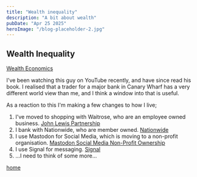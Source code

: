 ```yaml
---
title: "Wealth inequality"
description: "A bit about wealth"
pubDate: "Apr 25 2025"
heroImage: "/blog-placeholder-2.jpg"
---
```


## Wealth Inequality

[Wealth Economics](https://www.wealtheconomics.org)

I've been watching this guy on YouTube recently, and have since read his book. I realised that a trader for a major bank in Canary Wharf has a very different world view than me, and I think a window into that is useful.

As a reaction to this I'm making a few changes to how I live;

1. I've moved to shopping with Waitrose, who are an employee owned business. [John Lewis Partnership](https://www.johnlewispartnership.co.uk/about/who-we-are.html)
2. I bank with Nationwide, who are member owned. [Nationwide](https://www.nationwide.co.uk/about-us/)
3. I use Mastodon for Social Media, which is moving to a non-profit organisation. [Mastodon Social Media Non-Profit Ownership](https://www.theverge.com/2025/1/13/24342603/mastodon-non-profit-ownership-ceo-eugen-rochko)
4. I use Signal for messaging. [Signal](https://signal.org)
5. ...I need to think of some more...

[home](/)